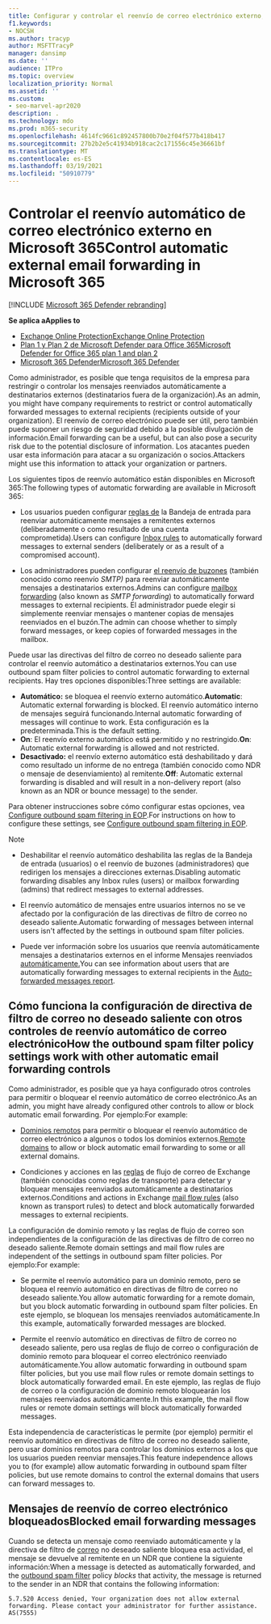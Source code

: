 ```yaml
---
title: Configurar y controlar el reenvío de correo electrónico externo, reenvío automático, acceso denegado 5.7.520, deshabilitar el reenvío externo, El administrador ha deshabilitado el reenvío externo, la directiva de correo no deseado saliente
f1.keywords:
- NOCSH
ms.author: tracyp
author: MSFTTracyP
manager: dansimp
ms.date: ''
audience: ITPro
ms.topic: overview
localization_priority: Normal
ms.assetid: ''
ms.custom:
- seo-marvel-apr2020
description: .
ms.technology: mdo
ms.prod: m365-security
ms.openlocfilehash: 4614fc9661c892457800b70e2f04f577b418b417
ms.sourcegitcommit: 27b2b2e5c41934b918cac2c171556c45e36661bf
ms.translationtype: MT
ms.contentlocale: es-ES
ms.lasthandoff: 03/19/2021
ms.locfileid: "50910779"
---
```

# <a name="control-automatic-external-email-forwarding-in-microsoft-365"></a><span data-ttu-id="6b577-103">Controlar el reenvío automático de correo electrónico externo en Microsoft 365</span><span class="sxs-lookup"><span data-stu-id="6b577-103">Control automatic external email forwarding in Microsoft 365</span></span>

[!INCLUDE [Microsoft 365 Defender rebranding](../includes/microsoft-defender-for-office.md)]

<span data-ttu-id="6b577-104">**Se aplica a**</span><span class="sxs-lookup"><span data-stu-id="6b577-104">**Applies to**</span></span>
- [<span data-ttu-id="6b577-105">Exchange Online Protection</span><span class="sxs-lookup"><span data-stu-id="6b577-105">Exchange Online Protection</span></span>](exchange-online-protection-overview.md)
- [<span data-ttu-id="6b577-106">Plan 1 y Plan 2 de Microsoft Defender para Office 365</span><span class="sxs-lookup"><span data-stu-id="6b577-106">Microsoft Defender for Office 365 plan 1 and plan 2</span></span>](office-365-atp.md)
- [<span data-ttu-id="6b577-107">Microsoft 365 Defender</span><span class="sxs-lookup"><span data-stu-id="6b577-107">Microsoft 365 Defender</span></span>](../mtp/microsoft-threat-protection.md)

<span data-ttu-id="6b577-108">Como administrador, es posible que tenga requisitos de la empresa para restringir o controlar los mensajes reenviados automáticamente a destinatarios externos (destinatarios fuera de la organización).</span><span class="sxs-lookup"><span data-stu-id="6b577-108">As an admin, you might have company requirements to restrict or control automatically forwarded messages to external recipients (recipients outside of your organization).</span></span> <span data-ttu-id="6b577-109">El reenvío de correo electrónico puede ser útil, pero también puede suponer un riesgo de seguridad debido a la posible divulgación de información.</span><span class="sxs-lookup"><span data-stu-id="6b577-109">Email forwarding can be a useful, but can also pose a security risk due to the potential disclosure of information.</span></span> <span data-ttu-id="6b577-110">Los atacantes pueden usar esta información para atacar a su organización o socios.</span><span class="sxs-lookup"><span data-stu-id="6b577-110">Attackers might use this information to attack your organization or partners.</span></span>


<span data-ttu-id="6b577-111">Los siguientes tipos de reenvío automático están disponibles en Microsoft 365:</span><span class="sxs-lookup"><span data-stu-id="6b577-111">The following types of automatic forwarding are available in Microsoft 365:</span></span>

- <span data-ttu-id="6b577-112">Los usuarios pueden configurar [reglas de](https://support.microsoft.com/office/c24f5dea-9465-4df4-ad17-a50704d66c59) la Bandeja de entrada para reenviar automáticamente mensajes a remitentes externos (deliberadamente o como resultado de una cuenta comprometida).</span><span class="sxs-lookup"><span data-stu-id="6b577-112">Users can configure [Inbox rules](https://support.microsoft.com/office/c24f5dea-9465-4df4-ad17-a50704d66c59) to automatically forward messages to external senders (deliberately or as a result of a compromised account).</span></span>

- <span data-ttu-id="6b577-113">Los administradores pueden configurar [el reenvío de buzones](/exchange/recipients-in-exchange-online/manage-user-mailboxes/configure-email-forwarding) (también conocido como reenvío _SMTP)_ para reenviar automáticamente mensajes a destinatarios externos.</span><span class="sxs-lookup"><span data-stu-id="6b577-113">Admins can configure [mailbox forwarding](/exchange/recipients-in-exchange-online/manage-user-mailboxes/configure-email-forwarding) (also known as _SMTP forwarding_) to automatically forward messages to external recipients.</span></span> <span data-ttu-id="6b577-114">El administrador puede elegir si simplemente reenviar mensajes o mantener copias de mensajes reenviados en el buzón.</span><span class="sxs-lookup"><span data-stu-id="6b577-114">The admin can choose whether to simply forward messages, or keep copies of forwarded messages in the mailbox.</span></span>

<span data-ttu-id="6b577-115">Puede usar las directivas del filtro de correo no deseado saliente para controlar el reenvío automático a destinatarios externos.</span><span class="sxs-lookup"><span data-stu-id="6b577-115">You can use outbound spam filter policies to control automatic forwarding to external recipients.</span></span> <span data-ttu-id="6b577-116">Hay tres opciones disponibles:</span><span class="sxs-lookup"><span data-stu-id="6b577-116">Three settings are available:</span></span>

- <span data-ttu-id="6b577-117">**Automático:** se bloquea el reenvío externo automático.</span><span class="sxs-lookup"><span data-stu-id="6b577-117">**Automatic**: Automatic external forwarding is blocked.</span></span> <span data-ttu-id="6b577-118">El reenvío automático interno de mensajes seguirá funcionando.</span><span class="sxs-lookup"><span data-stu-id="6b577-118">Internal automatic forwarding of messages will continue to work.</span></span> <span data-ttu-id="6b577-119">Esta configuración es la predeterminada.</span><span class="sxs-lookup"><span data-stu-id="6b577-119">This is the default setting.</span></span>
- <span data-ttu-id="6b577-120">**On**: El reenvío externo automático está permitido y no restringido.</span><span class="sxs-lookup"><span data-stu-id="6b577-120">**On**: Automatic external forwarding is allowed and not restricted.</span></span>
- <span data-ttu-id="6b577-121">**Desactivado:** el reenvío externo automático está deshabilitado y dará como resultado un informe de no entrega (también conocido como NDR o mensaje de desenviamiento) al remitente.</span><span class="sxs-lookup"><span data-stu-id="6b577-121">**Off**: Automatic external forwarding is disabled and will result in a non-delivery report (also known as an NDR or bounce message) to the sender.</span></span>

<span data-ttu-id="6b577-122">Para obtener instrucciones sobre cómo configurar estas opciones, vea [Configure outbound spam filtering in EOP](configure-the-outbound-spam-policy.md).</span><span class="sxs-lookup"><span data-stu-id="6b577-122">For instructions on how to configure these settings, see [Configure outbound spam filtering in EOP](configure-the-outbound-spam-policy.md).</span></span>

> [!NOTE]
>
> - <span data-ttu-id="6b577-123">Deshabilitar el reenvío automático deshabilita las reglas de la Bandeja de entrada (usuarios) o el reenvío de buzones (administradores) que redirigen los mensajes a direcciones externas.</span><span class="sxs-lookup"><span data-stu-id="6b577-123">Disabling automatic forwarding disables any Inbox rules (users) or mailbox forwarding (admins) that redirect messages to external addresses.</span></span>
>
> - <span data-ttu-id="6b577-124">El reenvío automático de mensajes entre usuarios internos no se ve afectado por la configuración de las directivas de filtro de correo no deseado saliente.</span><span class="sxs-lookup"><span data-stu-id="6b577-124">Automatic forwarding of messages between internal users isn't affected by the settings in outbound spam filter policies.</span></span>
>
> - <span data-ttu-id="6b577-125">Puede ver información sobre los usuarios que reenvía automáticamente mensajes a destinatarios externos en el informe Mensajes reenviados [automáticamente.](mfi-auto-forwarded-messages-report.md)</span><span class="sxs-lookup"><span data-stu-id="6b577-125">You can see information about users that are automatically forwarding messages to external recipients in the [Auto-forwarded messages report](mfi-auto-forwarded-messages-report.md).</span></span>

## <a name="how-the-outbound-spam-filter-policy-settings-work-with-other-automatic-email-forwarding-controls"></a><span data-ttu-id="6b577-126">Cómo funciona la configuración de directiva de filtro de correo no deseado saliente con otros controles de reenvío automático de correo electrónico</span><span class="sxs-lookup"><span data-stu-id="6b577-126">How the outbound spam filter policy settings work with other automatic email forwarding controls</span></span>

<span data-ttu-id="6b577-127">Como administrador, es posible que ya haya configurado otros controles para permitir o bloquear el reenvío automático de correo electrónico.</span><span class="sxs-lookup"><span data-stu-id="6b577-127">As an admin, you might have already configured other controls to allow or block automatic email forwarding.</span></span> <span data-ttu-id="6b577-128">Por ejemplo:</span><span class="sxs-lookup"><span data-stu-id="6b577-128">For example:</span></span>

- <span data-ttu-id="6b577-129">[Dominios remotos](/exchange/mail-flow-best-practices/remote-domains/remote-domains) para permitir o bloquear el reenvío automático de correo electrónico a algunos o todos los dominios externos.</span><span class="sxs-lookup"><span data-stu-id="6b577-129">[Remote domains](/exchange/mail-flow-best-practices/remote-domains/remote-domains) to allow or block automatic email forwarding to some or all external domains.</span></span>

- <span data-ttu-id="6b577-130">Condiciones y acciones en las [reglas](/exchange/security-and-compliance/mail-flow-rules/mail-flow-rules) de flujo de correo de Exchange (también conocidas como reglas de transporte) para detectar y bloquear mensajes reenviados automáticamente a destinatarios externos.</span><span class="sxs-lookup"><span data-stu-id="6b577-130">Conditions and actions in Exchange [mail flow rules](/exchange/security-and-compliance/mail-flow-rules/mail-flow-rules) (also known as transport rules) to detect and block automatically forwarded messages to external recipients.</span></span>

<span data-ttu-id="6b577-131">La configuración de dominio remoto y las reglas de flujo de correo son independientes de la configuración de las directivas de filtro de correo no deseado saliente.</span><span class="sxs-lookup"><span data-stu-id="6b577-131">Remote domain settings and mail flow rules are independent of the settings in outbound spam filter policies.</span></span> <span data-ttu-id="6b577-132">Por ejemplo:</span><span class="sxs-lookup"><span data-stu-id="6b577-132">For example:</span></span>

- <span data-ttu-id="6b577-133">Se permite el reenvío automático para un dominio remoto, pero se bloquea el reenvío automático en directivas de filtro de correo no deseado saliente.</span><span class="sxs-lookup"><span data-stu-id="6b577-133">You allow automatic forwarding for a remote domain, but you block automatic forwarding in outbound spam filter policies.</span></span> <span data-ttu-id="6b577-134">En este ejemplo, se bloquean los mensajes reenviados automáticamente.</span><span class="sxs-lookup"><span data-stu-id="6b577-134">In this example, automatically forwarded messages are blocked.</span></span>

- <span data-ttu-id="6b577-135">Permite el reenvío automático en directivas de filtro de correo no deseado saliente, pero usa reglas de flujo de correo o configuración de dominio remoto para bloquear el correo electrónico reenviado automáticamente.</span><span class="sxs-lookup"><span data-stu-id="6b577-135">You allow automatic forwarding in outbound spam filter policies, but you use mail flow rules or remote domain settings to block automatically forwarded email.</span></span> <span data-ttu-id="6b577-136">En este ejemplo, las reglas de flujo de correo o la configuración de dominio remoto bloquearán los mensajes reenviados automáticamente.</span><span class="sxs-lookup"><span data-stu-id="6b577-136">In this example, the mail flow rules or remote domain settings will block automatically forwarded messages.</span></span>

<span data-ttu-id="6b577-137">Esta independencia de características le permite (por ejemplo) permitir el reenvío automático en directivas de filtro de correo no deseado saliente, pero usar dominios remotos para controlar los dominios externos a los que los usuarios pueden reenviar mensajes.</span><span class="sxs-lookup"><span data-stu-id="6b577-137">This feature independence allows you to (for example) allow automatic forwarding in outbound spam filter policies, but use remote domains to control the external domains that users can forward messages to.</span></span>

## <a name="blocked-email-forwarding-messages"></a><span data-ttu-id="6b577-138">Mensajes de reenvío de correo electrónico bloqueados</span><span class="sxs-lookup"><span data-stu-id="6b577-138">Blocked email forwarding messages</span></span>

<span data-ttu-id="6b577-139">Cuando se detecta un mensaje como reenviado  automáticamente y la directiva de filtro de [correo](configure-the-outbound-spam-policy.md) no deseado saliente bloquea esa actividad, el mensaje se devuelve al remitente en un NDR que contiene la siguiente información:</span><span class="sxs-lookup"><span data-stu-id="6b577-139">When a message is detected as automatically forwarded, and the [outbound spam filter](configure-the-outbound-spam-policy.md) policy *blocks* that activity, the message is returned to the sender in an NDR that contains the following information:</span></span>

`5.7.520 Access denied, Your organization does not allow external forwarding. Please contact your administrator for further assistance. AS(7555)`